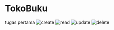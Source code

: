 # TokoBuku
tugas pertama
![create](https://github.com/ninahidayah/TokoBuku/assets/126136319/9cad3b13-0bd3-49dd-91b4-642ad276ee1a)
![read](https://github.com/ninahidayah/TokoBuku/assets/126136319/92c474d1-f6a7-4f26-8c18-063a40871f74)
![update](https://github.com/ninahidayah/TokoBuku/assets/126136319/f8c9e869-3b1c-40e9-86bf-8141904f7314)
![delete](https://github.com/ninahidayah/TokoBuku/assets/126136319/f9757269-3538-46b5-8eeb-81aabdf03447)

